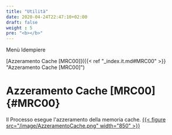 ```yaml
---
title: "Utilità"
date: 2020-04-24T22:47:10+02:00
draft: false
weight : 5
pre: "<b></b>"
---
```

Menù Idempiere

[Azzeramento Cache [MRC00]]({{< ref "_index.it.md#MRC00" >}} "Azzeramento Cache [MRC00]") <br>

# Azzeramento Cache [MRC00] {#MRC00}
Il Processo esegue l'azzeramento della memoria cache.
[{{< figure src="/image/AzzeramentoCache.png"  width="850"  >}}](/image/AzzeramentoCache.png)
